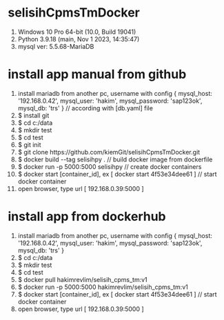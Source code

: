 # selisihCpmsTmDocker

<ol> 
  <li>Windows 10 Pro 64-bit (10.0, Build 19041)</li>
  <li>Python 3.9.18 (main, Nov  1 2023, 14:35:47)</li>
  <li>mysql ver: 5.5.68-MariaDB</li>
</ol>


# install app manual from github
<ol>
  <li>install mariadb from another pc, username with config { mysql_host: '192.168.0.42', mysql_user: 'hakim', mysql_password: 'sap123ok', mysql_db: 'trs' } // according with [db.yaml] file</li>
  <li>$ install git</li>
  <li>$ cd c:/data</li>
  <li>$ mkdir test</li>
  <li>$ cd test</li>
  <li>$ git init</li>
  <li>$ git clone https://github.com/kiemGit/selisihCpmsTmDocker.git</li>
  <li>$ docker build --tag selisihpy .  // build docker image from dockerfile</li>
  <li>$ docker run -p 5000:5000 selisihpy // create docker containers</li>
  <li>$ docker start [container_id], ex [ docker start 4f53e34dee61 ] // start docker container</li>
  <li>open browser, type url [ 192.168.0.39:5000 ]</li>
</ol>

# install app from dockerhub
<ol>
  <li>install mariadb from another pc, username with config { mysql_host: '192.168.0.42', mysql_user: 'hakim', mysql_password: 'sap123ok', mysql_db: 'trs' }</li>
  <li>$ cd c:/data</li>
  <li>$ mkdir test</li>
  <li>$ cd test</li>
  <li>$ docker pull hakimrevlim/selisih_cpms_tm:v1</li>
  <li>$ docker run -p 5000:5000 hakimrevlim/selisih_cpms_tm:v1</li>
  <li>$ docker start [container_id], ex [ docker start 4f53e34dee61 ] // start docker container</li>
  <li>open browser, type url [ 192.168.0.39:5000 ]</li>
</ol>
